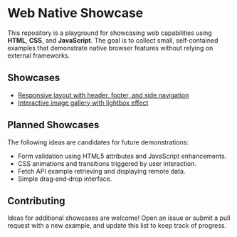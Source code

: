 # Web Native Showcase

This repository is a playground for showcasing web capabilities using **HTML**, **CSS**, and **JavaScript**. The goal is to collect small, self‑contained examples that demonstrate native browser features without relying on external frameworks.

## Showcases

- [Responsive layout with header, footer, and side navigation](responsive-layout/)
- [Interactive image gallery with lightbox effect](image-gallery/)

## Planned Showcases

The following ideas are candidates for future demonstrations:
- Form validation using HTML5 attributes and JavaScript enhancements.
- CSS animations and transitions triggered by user interaction.
- Fetch API example retrieving and displaying remote data.
- Simple drag‑and‑drop interface.

## Contributing

Ideas for additional showcases are welcome! Open an issue or submit a pull request with a new example, and update this list to keep track of progress.

